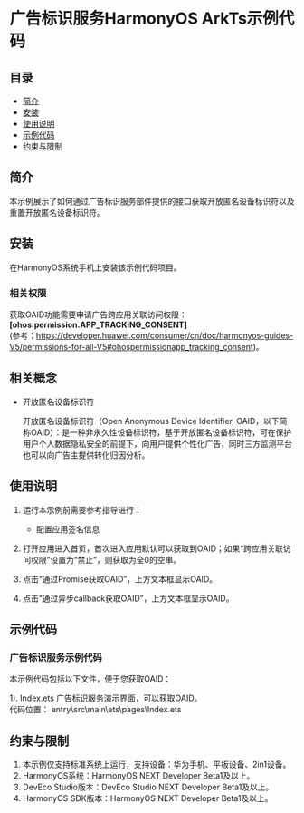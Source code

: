 # 广告标识服务HarmonyOS ArkTs示例代码
## 目录

* [简介](#简介)
* [安装](#安装)
* [使用说明](#使用说明)
* [示例代码](#示例代码)
* [约束与限制](#约束与限制)


## 简介
本示例展示了如何通过广告标识服务部件提供的接口获取开放匿名设备标识符以及重置开放匿名设备标识符。

## 安装
在HarmonyOS系统手机上安装该示例代码项目。

### 相关权限

获取OAID功能需要申请广告跨应用关联访问权限：
**[ohos.permission.APP_TRACKING_CONSENT]**  
(参考：<https://developer.huawei.com/consumer/cn/doc/harmonyos-guides-V5/permissions-for-all-V5#ohospermissionapp_tracking_consent>)。

## 相关概念
* 开放匿名设备标识符

  开放匿名设备标识符（Open Anonymous Device Identifier, OAID，以下简称OAID）：是一种非永久性设备标识符，基于开放匿名设备标识符，可在保护用户个人数据隐私安全的前提下，向用户提供个性化广告，同时三方监测平台也可以向广告主提供转化归因分析。

## 使用说明

1. 运行本示例前需要参考指导进行：
    * 配置应用签名信息

2. 打开应用进入首页，首次进入应用默认可以获取到OAID；如果“跨应用关联访问权限”设置为“禁止”，则获取为全0的空串。

3. 点击“通过Promise获取OAID”，上方文本框显示OAID。

4. 点击“通过异步callback获取OAID”，上方文本框显示OAID。

## 示例代码
### 广告标识服务示例代码
本示例代码包括以下文件，便于您获取OAID：

1). Index.ets
广告标识服务演示界面，可以获取OAID。
<br>代码位置： entry\src\main\ets\pages\Index.ets</br>

## 约束与限制

1. 本示例仅支持标准系统上运行，支持设备：华为手机、平板设备、2in1设备。
2. HarmonyOS系统：HarmonyOS NEXT Developer Beta1及以上。
3. DevEco Studio版本：DevEco Studio NEXT Developer Beta1及以上。
4. HarmonyOS SDK版本：HarmonyOS NEXT Developer Beta1及以上。